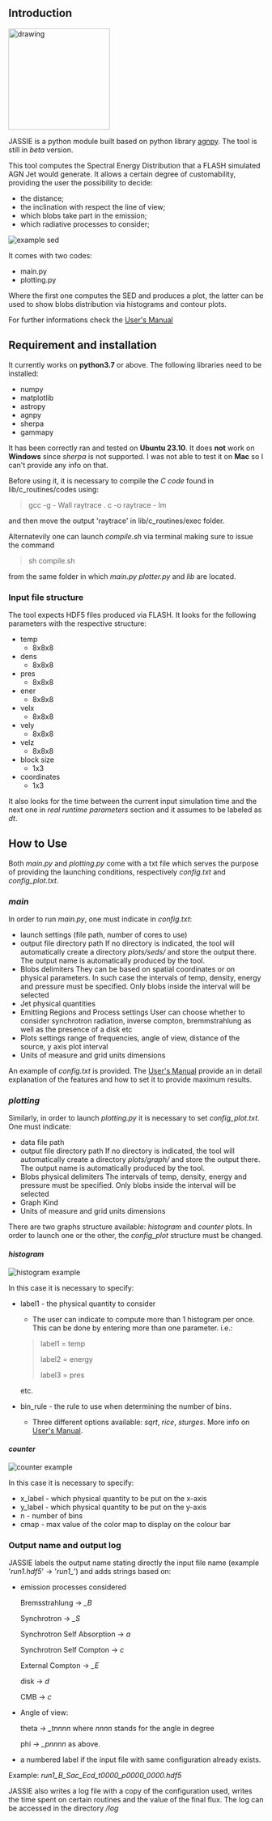 ## Introduction

<img src="/examples/logo_sfondo_bianco.png" alt="drawing" width="200"/>

JASSIE is a python module built based on python library [agnpy](https://agnpy.readthedocs.io/en/latest/index.html). The tool is still in *beta* version.

This tool computes the Spectral Energy Distribution that a FLASH simulated AGN Jet would generate. It allows a certain degree of customability, providing the user the possibility to decide:
* the distance;
* the inclination with respect the line of view;
* which blobs take part in the emission;
* which radiative processes to consider;

![example sed](/examples/run1_S_c.png)

It comes with two codes:
- main.py
- plotting.py

Where the first one computes the SED and produces a plot, the latter can be used to show blobs distribution via histograms and contour plots.

For further informations check the [User's Manual](usermanual.pdf)

## Requirement and installation

It currently works on **python3.7** or above. The following libraries need to be installed:
* numpy
* matplotlib
* astropy
* agnpy
* sherpa
* gammapy

It has been correctly ran and tested on **Ubuntu 23.10**. It does **not** work on **Windows** since _sherpa_ is not supported. I was not able to test it on **Mac** so I can't provide any info on that.

Before using it, it is necessary to compile the _C code_ found in lib/c_routines/codes using:
> gcc -g - Wall raytrace . c -o raytrace - lm

and then move the output 'raytrace' in lib/c_routines/exec folder.

Alternatevily one can launch _compile.sh_ via terminal making sure to issue the command

> sh compile.sh

from the same folder in which _main.py plotter.py_ and _lib_ are located.

### Input file structure

The tool expects HDF5 files produced via FLASH. It looks for the following parameters with the respective structure:
* temp
    * 8x8x8
* dens
    * 8x8x8
* pres
    * 8x8x8
* ener
    * 8x8x8
* velx
    * 8x8x8
* vely
    * 8x8x8
* velz
    * 8x8x8
* block size
    * 1x3
* coordinates
    * 1x3

It also looks for the time between the current input simulation time and the next one in _real runtime parameters_ section and it assumes to be labeled as _dt_.

## How to Use

Both _main.py_ and _plotting.py_ come with a txt file which serves the purpose of providing the launching conditions, respectively *config.txt* and *config_plot.txt*.

### _main_
In order to run _main.py_, one must indicate in _config.txt_:
* launch settings (file path, number of cores to use)
* output file directory path
    If no directory is indicated, the tool will automatically create a directory _plots/seds/_ and store the output there. The output name is automatically produced by the tool.
* Blobs delimiters
    They can be based on spatial coordinates or on physical parameters. In such case the intervals of temp, density, energy and pressure must be specified. Only blobs inside the interval will be selected    
* Jet physical quantities
* Emitting Regions and Process settings
    User can choose whether to consider synchrotron radiation, inverse compton, bremmstrahlung as well as the presence of a disk etc
* Plots settings
     range of frequencies, angle of view, distance of the source, y axis plot interval
* Units of measure and grid units dimensions

An example of _config.txt_ is provided. The [User's Manual](usermanual.pdf) provide an in detail explanation of the features and how to set it to provide maximum results.

### _plotting_

Similarly, in order to launch _plotting.py_ it is necessary to set _config\_plot.txt_.
One must indicate:

* data file path
* output file directory path
    If no directory is indicated, the tool will automatically create a directory _plots/graph/_ and store the output there. The output name is automatically produced by the tool.
* Blobs physical delimiters
    The intervals of temp, density, energy and pressure must be specified. Only blobs inside the interval will be selected    
* Graph Kind
* Units of measure and grid units dimensions

There are two graphs structure available: *histogram* and *counter* plots. In order to launch one or the other, the _config\_plot_ structure must be changed.

#### _histogram_

![histogram example](/examples/run1_histogram_energy.png)

In this case it is necessary to specify:
* label1 - the physical quantity to consider
    * The user can indicate to compute more than 1 histogram per once. This can be done by entering more than one parameter. i.e.:
    > label1 = temp
    >
    > label2 = energy 
    >
    > label3 = pres
    
    etc. 
* bin_rule - the rule to use when determining the number of bins.
    * Three different options available: *sqrt*, *rice*, *sturges*. More info on [User's Manual](usermanual.pdf).

#### _counter_

![counter example](/examples/run1_contour__temperature_energy.png)

In this case it is necessary to specify:
* x_label - which physical quantity to be put on the x-axis
* y_label - which physical quantity to be put on the y-axis
* n - number of bins
* cmap - max value of the color map to display on the colour bar

### Output name and output log
JASSIE labels the output name stating directly the input file name (example '*run1.hdf5*' -> '*run1_*') and adds strings based on:
* emission processes considered
  
     Bremsstrahlung -> *_B*
  
     Synchrotron -> *_S*
  
     Synchrotron Self Absorption -> *a*
  
     Synchrotron Self Compton -> *c*
  
     External Compton -> *_E*
  
     disk -> *d*
  
     CMB -> *c*
  
* Angle of view:
  
    theta -> *_tnnnn* where *nnnn* stands for the angle in degree
  
    phi -> *_pnnnn* as above.
  
* a numbered label if the input file with same configuration already exists.
  
Example:
   *run1_B_Sac_Ecd_t0000_p0000_0000.hdf5*

JASSIE also writes a log file with a copy of the configuration used, writes the time spent on certain routines and the value of the final flux. The log can be accessed in the directory */log*
